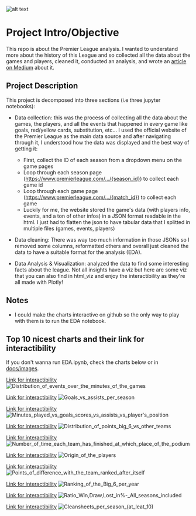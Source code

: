 ![alt text](https://github.com/marclelamy/premier_league_analysis/blob/main/docs/images/PL30-board-ball-and-Trophy-at-PL-launch.webp)


# Project Intro/Objective
This repo is about the Premier League analysis. I wanted to understand more about the history of this League and so collected all the data about the games and players, cleaned it, conducted an analysis, and wrote an [article on Medium](https://medium.com/@croissantboy/an-analysis-of-the-greatest-football-on-earth-interactive-article-74a057a82862) about it.


## Project Description
This project is decomposed into three sections (i.e three jupyter notebooks):
* Data collection: this was the process of collecting all the data about the games, the players, and all the events that happened in every game like goals, red/yellow cards, substitution, etc... I used the official website of the Premier League as the main data source and after navigating through it, I understood how the data was displayed and the best way of getting it:
    * First, collect the ID of each season from a dropdown menu on the game pages
    * Loop through each season page (https://www.premierleague.com/.../{season_id}) to collect each game id
    * Loop through each game page (https://www.premierleague.com/.../{match_id}) to collect each game
    * Luckily for me, the website stored the game's data (with players info, events, and a ton of other infos) in a JSON format readable in the html. I just had to flatten the json to have tabular data that I splitted in multiple files (games, events, players)

* Data cleaning: There was way too much information in those JSONs so I removed some columns, reformatted others and overall just cleaned the data to have a suitable format for the analysis (EDA).

* Data Analysis & Visualization: analyzed the data to find some interesting facts about the league. Not all insights have a viz but here are some viz that you can also find in html_viz and enjoy the interactibility as they're all made with Plotly!  


## Notes 
* I could make the charts interactive on github so the only way to play with them is to run the EDA notebook.


## Top 10 nicest charts and their link for interactibility 
If you don't wanna run EDA.ipynb, check the charts below or in [docs/images](https://github.com/marclelamy/premier_league_analysis/tree/main/docs/images).

[Link for interactibility](http://htmlpreview.github.io/?https://github.com/marclelamy/premier_league_analysis/blob/main/docs/html_viz/Distribution_of_events_over_the_minutes_of_the_games.html)
![Distribution_of_events_over_the_minutes_of_the_games](https://github.com/marclelamy/premier_league_analysis/blob/main/docs/images/Distribution_of_events_over_the_minutes_of_the_games.png)

[Link for interactibility](http://htmlpreview.github.io/?https://github.com/marclelamy/premier_league_analysis/blob/main/docs/html_viz/Goals_vs_assists_per_season.html)
![Goals_vs_assists_per_season](https://github.com/marclelamy/premier_league_analysis/blob/main/docs/images/Goals_vs_assists_per_season.png)

[Link for interactibility](http://htmlpreview.github.io/?https://github.com/marclelamy/premier_league_analysis/blob/main/docs/html_viz/Minutes_played_vs_goals_scores_vs_assists_vs_player's_position.html)
![Minutes_played_vs_goals_scores_vs_assists_vs_player's_position](https://github.com/marclelamy/premier_league_analysis/blob/main/docs/images/Minutes_played_vs_goals_scores_vs_assists_vs_player's_position.png)

[Link for interactibility](http://htmlpreview.github.io/?https://github.com/marclelamy/premier_league_analysis/blob/main/docs/html_viz/Distribution_of_points_big_6_vs_other_teams.html)
![Distribution_of_points_big_6_vs_other_teams](https://github.com/marclelamy/premier_league_analysis/blob/main/docs/images/Distribution_of_points_big_6_vs_other_teams.png)

[Link for interactibility](http://htmlpreview.github.io/?https://github.com/marclelamy/premier_league_analysis/blob/main/docs/html_viz/Number_of_time_each_team_has_finished_at_which_place_of_the_podium.html)
![Number_of_time_each_team_has_finished_at_which_place_of_the_podium](https://github.com/marclelamy/premier_league_analysis/blob/main/docs/images/Number_of_time_each_team_has_finished_at_which_place_of_the_podium.png)

[Link for interactibility](http://htmlpreview.github.io/?https://github.com/marclelamy/premier_league_analysis/blob/main/docs/html_viz/Origin_of_the_players.html)
![Origin_of_the_players](https://github.com/marclelamy/premier_league_analysis/blob/main/docs/images/Origin_of_the_players.png)

[Link for interactibility](http://htmlpreview.github.io/?https://github.com/marclelamy/premier_league_analysis/blob/main/docs/html_viz/Points_of_difference_with_the_team_ranked_after_itself.html)
![Points_of_difference_with_the_team_ranked_after_itself](https://github.com/marclelamy/premier_league_analysis/blob/main/docs/images/Points_of_difference_with_the_team_ranked_after_itself.png)

[Link for interactibility](http://htmlpreview.github.io/?https://github.com/marclelamy/premier_league_analysis/blob/main/docs/html_viz/Ranking_of_the_Big_6_per_year.html)
![Ranking_of_the_Big_6_per_year](https://github.com/marclelamy/premier_league_analysis/blob/main/docs/images/Ranking_of_the_Big_6_per_year.png)

[Link for interactibility](http://htmlpreview.github.io/?https://github.com/marclelamy/premier_league_analysis/blob/main/docs/html_viz/Ratio_Win,_Draw,_Lost_in_%_-_All_seasons_included.html)
![Ratio_Win,_Draw,_Lost_in_%_-_All_seasons_included](https://github.com/marclelamy/premier_league_analysis/blob/main/docs/images/Ratio_Win_Draw_Lost_in_All_seasons_included.png)

[Link for interactibility](http://htmlpreview.github.io/?https://github.com/marclelamy/premier_league_analysis/blob/main/docs/html_viz/Cleansheets_per_season_(at_leat_10).html)
![Cleansheets_per_season_(at_leat_10)](https://github.com/marclelamy/premier_league_analysis/blob/main/docs/images/Cleansheets_per_season_(at_leat_10).png)
